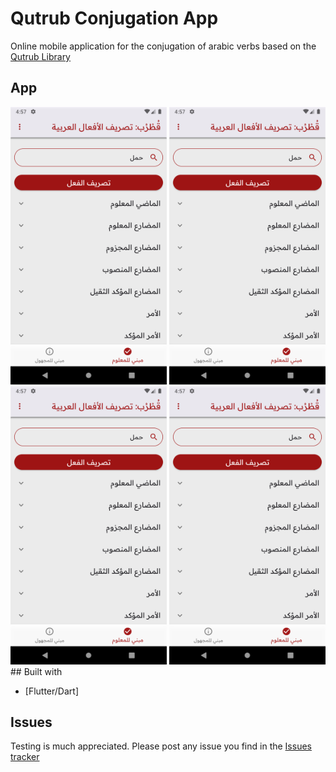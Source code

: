 # Qutrub Conjugation App

Online mobile application for the conjugation of arabic verbs based on the [Qutrub Library](https://github.com/linuxscout/qutrub)

## App

<div align="center">
    <img src="/assets/img2.png" width="250px"</img>
    <img src="/assets/img2.png" width="250px"</img> 
</div>
<div align="center">
    <img src="/assets/img2.png" width="250px"</img> 
    <img src="/assets/img2.png" width="250px"</img> 
</div>
## Built with

* [Flutter/Dart]

## Issues

Testing is much appreciated. Please post any issue you find in the [Issues tracker](https://github.com/haithembenhalima/Qutrub-Conjugation-Api/issues)